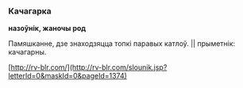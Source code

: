 ### Качагарка
**назоўнік, жаночы род**

Памяшканне, дзе знаходзяцца топкі паравых катлоў. || прыметнік: качагарны.

<a rel="author">[http://rv-blr.com/](http://rv-blr.com/slounik.jsp?letterId=0&maskId=0&pageId=1374)</a>
